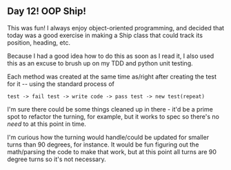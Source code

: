 ## Day 12! OOP Ship!

This was fun! I always enjoy object-oriented programming, and decided that today was a good exercise in making a Ship class that could track its position, heading, etc.

Because I had a good idea how to do this as soon as I read it, I also used this as an excuse to brush up on my TDD and python unit testing.

Each method was created at the same time as/right after creating the test for it -- using the standard process of

```
test -> fail test -> write code -> pass test -> new test(repeat)
```

I'm sure there could be some things cleaned up in there - it'd be a prime spot to refactor the turning, for example, but it works to spec so there's no _need_ to at this point in time.

I'm curious how the turning would handle/could be updated for smaller turns than 90 degrees, for instance. It would be fun figuring out the math/parsing the code to make that work, but at this point all turns are 90 degree turns so it's not necessary.
